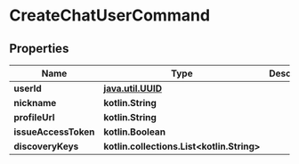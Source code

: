 
# CreateChatUserCommand

## Properties
Name | Type | Description | Notes
------------ | ------------- | ------------- | -------------
**userId** | [**java.util.UUID**](java.util.UUID.md) |  |  [optional]
**nickname** | **kotlin.String** |  |  [optional]
**profileUrl** | **kotlin.String** |  |  [optional]
**issueAccessToken** | **kotlin.Boolean** |  |  [optional]
**discoveryKeys** | **kotlin.collections.List&lt;kotlin.String&gt;** |  |  [optional]



